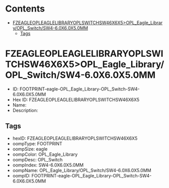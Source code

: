 



Contents
========

* [FZEAGLEOPLEAGLELIBRARYOPLSWITCHSW46X6X5>OPL_Eagle_Library/OPL_Switch/SW4-6.0X6.0X5.0MM](#fzeagleopleaglelibraryoplswitchsw46x6x5opl_eagle_libraryopl_switchsw4-60x60x50mm)
	* [Tags](#tags)

# FZEAGLEOPLEAGLELIBRARYOPLSWITCHSW46X6X5>OPL_Eagle_Library/OPL_Switch/SW4-6.0X6.0X5.0MM

- ID: FOOTPRINT-eagle-OPL_Eagle_Library-OPL_Switch-SW4-6.0X6.0X5.0MM
- Hex ID: FZEAGLEOPLEAGLELIBRARYOPLSWITCHSW46X6X5
- Name: 
- Description: 

## Tags

- hexID: FZEAGLEOPLEAGLELIBRARYOPLSWITCHSW46X6X5
- oompType: FOOTPRINT
- oompSize: eagle
- oompColor: OPL_Eagle_Library
- oompDesc: OPL_Switch
- oompIndex: SW4-6.0X6.0X5.0MM
- oompName: OPL_Eagle_Library/OPL_Switch/SW4-6.0X6.0X5.0MM
- oompID: FOOTPRINT-eagle-OPL_Eagle_Library-OPL_Switch-SW4-6.0X6.0X5.0MM
